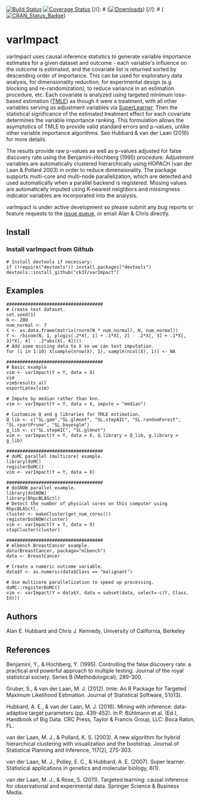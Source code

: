 [![Build Status](https://travis-ci.org/ck37/varImpact.svg?branch=master)](https://travis-ci.org/ck37/varImpact)
[![Coverage Status](https://coveralls.io/repos/github/ck37/varImpact/badge.svg?branch=master)](https://coveralls.io/github/ck37/varImpact?branch=master)
[//]: # ([![Downloads](http://cranlogs.r-pkg.org/badges/varImpact)](http://cran.rstudio.com/package=varImpact))
[//]: # ([![CRAN_Status_Badge](http://www.r-pkg.org/badges/version/varImpact)](http://cran.r-project.org/web/packages/varImpact))

# varImpact
varImpact uses causal inference statistics to generate variable importance estimates for a given dataset and outcome - each variable's influence on the outcome is estimated, and the covariate list is returned sorted by descending order of importance. This can be used for exploratory data analysis, for dimensionality reduction, for experimental design (e.g. blocking and re-randomization), to reduce variance in an estimation procedure, etc. Each covariate is analyzed using targeted minimum loss-based estimation ([TMLE](https://cran.r-project.org/web/packages/tmle/index.html)) as though it were a treatment, with all other variables serving as adjustment variables via [SuperLearner](https://github.com/ecpolley/SuperLearner). Then the statistical significance of the estimated treatment effect for each covariate determines the variable importance ranking. This formulation allows the asymptotics of TMLE to provide valid standard errors and p-values, unlike other variable importance algorithms. See Hubbard & van der Laan (2016) for more details.

The results provide raw p-values as well as p-values adjusted for false discovery rate using the Benjamini-Hochberg (1995) procedure. Adjustment variables are automatically clustered hierarchically using HOPACH (van der Laan & Pollard 2003) in order to reduce dimensionality.  The package supports multi-core and multi-node parallelization, which are detected and used automatically when a parallel backend is registered. Missing values are automatically imputed using K-nearest neighbors and missingness indicator variables are incorporated into the analysis.

varImpact is under active development so please submit any bug reports or feature requests to the [issue queue](https://github.com/ck37/varImpact/issues), or email Alan & Chris directly.

## Install

### Install varImpact from Github

```{r}
# Install devtools if necessary:
if (!require("devtools")) install.packages("devtools")
devtools::install_github("ck37/varImpact")
```

## Examples

```{r}
####################################
# Create test dataset.
set.seed(1)
N <- 200
num_normal <- 7
X <- as.data.frame(matrix(rnorm(N * num_normal), N, num_normal))
Y <- rbinom(N, 1, plogis(.2*X[, 1] + .1*X[, 2] - .2*X[, 3] + .1*X[, 3]*X[, 4] - .2*abs(X[, 4])))
# Add some missing data to X so we can test imputation.
for (i in 1:10) X[sample(nrow(X), 1), sample(ncol(X), 1)] <- NA

####################################
# Basic example
vim <- varImpact(Y = Y, data = X)
vim
vim$results_all
exportLatex(vim)

# Impute by median rather than knn.
vim <- varImpact(Y = Y, data = X, impute = "median")

# Customize Q and g libraries for TMLE estimation.
Q_lib <- c("SL.gam","SL.glmnet", "SL.stepAIC", "SL.randomForest", "SL.rpartPrune", "SL.bayesglm")
g_lib <- c("SL.stepAIC", "SL.glmnet")
vim <- varImpact(Y = Y, data = X, Q.library = Q_lib, g.library = g_lib)

####################################
# doMC parallel (multicore) example.
library(doMC)
registerDoMC()
vim <- varImpact(Y = Y, data = X)

####################################
# doSNOW parallel example.
library(doSNOW)
library(RhpcBLASctl)
# Detect the number of physical cores on this computer using RhpcBLASctl.
cluster <- makeCluster(get_num_cores())
registerDoSNOW(cluster)
vim <- varImpact(Y = Y, data = X)
stopCluster(cluster)

####################################
# mlbench BreastCancer example.
data(BreastCancer, package="mlbench")
data <- BreastCancer

# Create a numeric outcome variable.
data$Y <- as.numeric(data$Class == "malignant")

# Use multicore parallelization to speed up processing.
doMC::registerDoMC()
vim <- varImpact(Y = data$Y, data = subset(data, select=-c(Y, Class, Id)))

```

## Authors

Alan E. Hubbard and Chris J. Kennedy, University of California, Berkeley

## References

Benjamini, Y., & Hochberg, Y. (1995). Controlling the false discovery rate: a practical and powerful approach to multiple testing. Journal of the royal statistical society. Series B (Methodological), 289-300.

Gruber, S., & van der Laan, M. J. (2012). tmle: An R Package for Targeted Maximum Likelihood Estimation. Journal of Statistical Software, 51(i13).

Hubbard, A. E., & van der Laan, M. J. (2016). Mining with inference: data-adaptive target parameters (pp. 439-452). In P. Bühlmann et al. (Ed.), Handbook of Big Data. CRC Press, Taylor & Francis Group, LLC: Boca Raton, FL.

van der Laan, M. J., & Pollard, K. S. (2003). A new algorithm for hybrid hierarchical clustering with visualization and the bootstrap. Journal of Statistical Planning and Inference, 117(2), 275-303.

van der Laan, M. J., Polley, E. C., & Hubbard, A. E. (2007). Super learner. Statistical applications in genetics and molecular biology, 6(1).

van der Laan, M. J., & Rose, S. (2011). Targeted learning: causal inference for observational and experimental data. Springer Science & Business Media.
